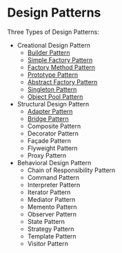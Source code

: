 # Design Patterns

Three Types of Design Patterns:

- Creational Design Pattern
  - [Builder Pattern](https://github.com/nitr-dimple/Learning-Design-Patterns-Java/tree/main/DesignPattarnsInJava/src/main/java/com/neu/dimple/creationaldesignpatterns/BuilderDesignPattern)
  - [Simple Factory Pattern](https://github.com/nitr-dimple/Learning-Design-Patterns-Java/tree/main/DesignPattarnsInJava/src/main/java/com/neu/dimple/creationaldesignpatterns/SimpleFactoryDesignPattern)
  - [Factory Method Pattern](https://github.com/nitr-dimple/Learning-Design-Patterns-Java/tree/main/DesignPattarnsInJava/src/main/java/com/neu/dimple/creationaldesignpatterns/FactoryDesignPatterns)
  - [Prototype Pattern](https://github.com/nitr-dimple/Learning-Design-Patterns-Java/tree/main/DesignPattarnsInJava/src/main/java/com/neu/dimple/creationaldesignpatterns/PrototypeDesignPattern)
  - [Abstract Factory Pattern](https://github.com/nitr-dimple/Learning-Design-Patterns-Java/tree/main/DesignPattarnsInJava/src/main/java/com/neu/dimple/creationaldesignpatterns/AbstractFactoryDesignPattern)
  - [Singleton Pattern](https://github.com/nitr-dimple/Learning-Design-Patterns-Java/tree/main/DesignPattarnsInJava/src/main/java/com/neu/dimple/creationaldesignpatterns/SingletonDesignPattern)
  - [Object Pool Pattern](https://github.com/nitr-dimple/Learning-Design-Patterns-Java/tree/main/DesignPattarnsInJava/src/main/java/com/neu/dimple/creationaldesignpatterns/ObjectPoolDesignPattern)
- Structural Design Pattern 
  - [Adapter Pattern](https://github.com/nitr-dimple/Learning-Design-Patterns-Java/tree/main/DesignPattarnsInJava/src/main/java/com/neu/dimple/structuraldesignpattern/AdapterDesignPattern)
  - [Bridge Pattern](https://github.com/nitr-dimple/Learning-Design-Patterns-Java/tree/main/DesignPattarnsInJava/src/main/java/com/neu/dimple/structuraldesignpattern/BridgeDesignPattern)
  - Composite Pattern
  - Decorator Pattern
  - Façade Pattern
  - Flyweight Pattern
  - Proxy Pattern
- Behavioral Design Pattern
  - Chain of Responsibility Pattern
  - Command Pattern 
  - Interpreter Pattern
  - Iterator Pattern
  - Mediator Pattern
  - Memento Pattern
  - Observer Pattern
  - State Pattern
  - Strategy Pattern
  - Template Pattern
  - Visitor Pattern
